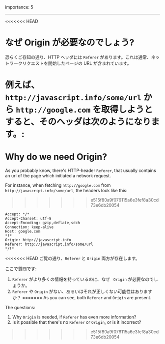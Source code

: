 importance: 5

---

<<<<<<< HEAD
# なぜ Origin が必要なのでしょう?

恐らくご存知の通り、HTTP ヘッダには `Referer` があります。これは通常、ネットワークリクエストを開始したページの URL が含まれています。

例えば、`http://javascript.info/some/url` から `http://google.com` を取得しようとすると、そのヘッダは次のようになります。:
=======
# Why do we need Origin?

As you probably know, there's HTTP-header `Referer`, that usually contains an url of the page which initiated a network request.

For instance, when fetching `http://google.com` from `http://javascript.info/some/url`, the headers look like this:
>>>>>>> e515f80a9f076115a6e3fef8a30cd73e6db20054

```
Accept: */*
Accept-Charset: utf-8
Accept-Encoding: gzip,deflate,sdch
Connection: keep-alive
Host: google.com
*!*
Origin: http://javascript.info
Referer: http://javascript.info/some/url
*/!*
```

<<<<<<< HEAD
ご覧の通り、`Referer` と `Origin` 両方が存在します。

ここで質問です:

1. `Referer` がより多くの情報を持っているのに、なぜ ` Origin` が必要なのでしょうか。
2. `Referer` や `Origin` がない、あるいはそれが正しくない可能性はありますか？
=======
As you can see, both `Referer` and `Origin` are present.

The questions:

1. Why `Origin` is needed, if `Referer` has even more information?
2. Is it possible that there's no `Referer` or `Origin`, or is it incorrect?
>>>>>>> e515f80a9f076115a6e3fef8a30cd73e6db20054

